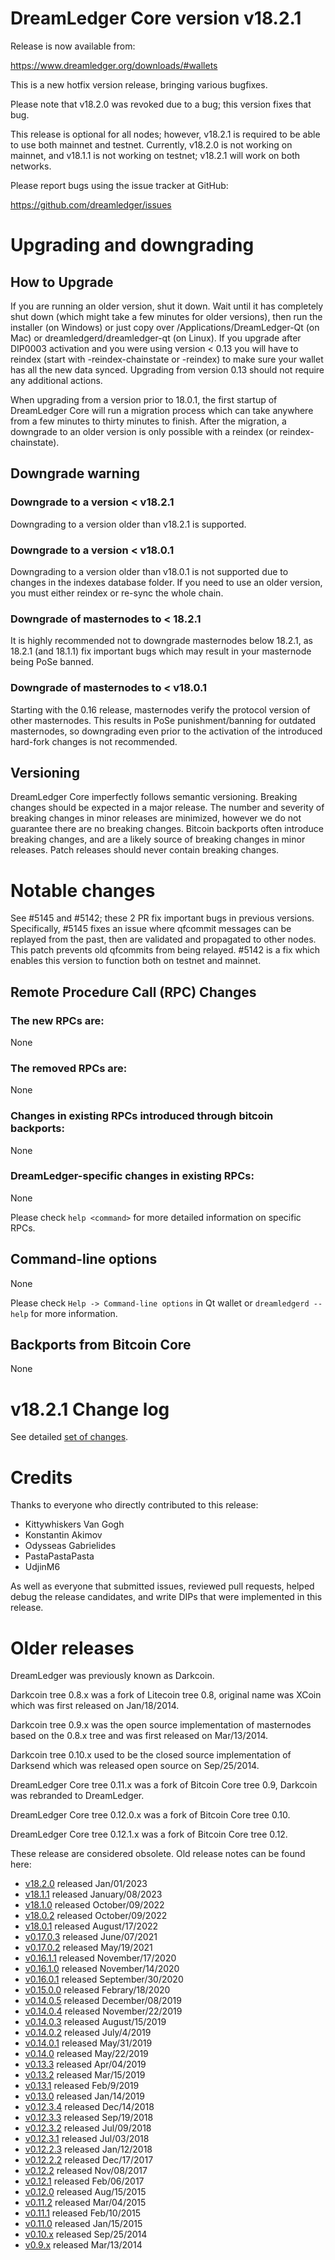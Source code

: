 DreamLedger Core version v18.2.1
=========================

Release is now available from:

  <https://www.dreamledger.org/downloads/#wallets>

This is a new hotfix version release, bringing various bugfixes.

Please note that v18.2.0 was revoked due to a bug; this version fixes that bug.

This release is optional for all nodes; however, v18.2.1 is required to be
able to use both mainnet and testnet. Currently, v18.2.0 is not working on mainnet,
and v18.1.1 is not working on testnet; v18.2.1 will work on both networks.

Please report bugs using the issue tracker at GitHub:

  <https://github.com/dreamledger/issues>


Upgrading and downgrading
=========================

How to Upgrade
--------------

If you are running an older version, shut it down. Wait until it has completely
shut down (which might take a few minutes for older versions), then run the
installer (on Windows) or just copy over /Applications/DreamLedger-Qt (on Mac) or
dreamledgerd/dreamledger-qt (on Linux). If you upgrade after DIP0003 activation and you were
using version < 0.13 you will have to reindex (start with -reindex-chainstate
or -reindex) to make sure your wallet has all the new data synced. Upgrading
from version 0.13 should not require any additional actions.

When upgrading from a version prior to 18.0.1, the
first startup of DreamLedger Core will run a migration process which can take anywhere
from a few minutes to thirty minutes to finish. After the migration, a
downgrade to an older version is only possible with a reindex
(or reindex-chainstate).

Downgrade warning
-----------------

### Downgrade to a version < v18.2.1

Downgrading to a version older than v18.2.1 is supported.

### Downgrade to a version < v18.0.1

Downgrading to a version older than v18.0.1 is not supported due to changes in
the indexes database folder. If you need to use an older version, you must
either reindex or re-sync the whole chain.

### Downgrade of masternodes to < 18.2.1

It is highly recommended not to downgrade masternodes below 18.2.1, as 18.2.1 (and 18.1.1)
fix important bugs which may result in your masternode being PoSe banned.

### Downgrade of masternodes to < v18.0.1

Starting with the 0.16 release, masternodes verify the protocol version of other
masternodes. This results in PoSe punishment/banning for outdated masternodes,
so downgrading even prior to the activation of the introduced hard-fork changes
is not recommended.

Versioning
----------

DreamLedger Core imperfectly follows semantic versioning. Breaking changes should be
expected in a major release. The number and severity of breaking changes in minor
releases are minimized, however we do not guarantee there are no breaking changes.
Bitcoin backports often introduce breaking changes, and are a likely source of
breaking changes in minor releases. Patch releases should never contain breaking changes.

Notable changes
===============
See #5145 and #5142; these 2 PR fix important bugs in previous versions. Specifically,
#5145 fixes an issue where qfcommit messages can be replayed from the past, then are
validated and propagated to other nodes. This patch prevents old qfcommits
from being relayed. #5142 is a fix which enables this version to function both on testnet
and mainnet.


Remote Procedure Call (RPC) Changes
-----------------------------------

### The new RPCs are:
None

### The removed RPCs are:
None

### Changes in existing RPCs introduced through bitcoin backports:
None

### DreamLedger-specific changes in existing RPCs:
None

Please check `help <command>` for more detailed information on specific RPCs.

Command-line options
--------------------
None

Please check `Help -> Command-line options` in Qt wallet or `dreamledgerd --help` for
more information.

Backports from Bitcoin Core
---------------------------
None

v18.2.1 Change log
==================

See detailed [set of changes](https://github.com/dreamledger/compare/v18.2.0...dreamledgerpay:v18.2.1).

Credits
=======

Thanks to everyone who directly contributed to this release:

- Kittywhiskers Van Gogh
- Konstantin Akimov
- Odysseas Gabrielides
- PastaPastaPasta
- UdjinM6

As well as everyone that submitted issues, reviewed pull requests, helped debug the release candidates, and write DIPs that were implemented in this release.

Older releases
==============

DreamLedger was previously known as Darkcoin.

Darkcoin tree 0.8.x was a fork of Litecoin tree 0.8, original name was XCoin
which was first released on Jan/18/2014.

Darkcoin tree 0.9.x was the open source implementation of masternodes based on
the 0.8.x tree and was first released on Mar/13/2014.

Darkcoin tree 0.10.x used to be the closed source implementation of Darksend
which was released open source on Sep/25/2014.

DreamLedger Core tree 0.11.x was a fork of Bitcoin Core tree 0.9,
Darkcoin was rebranded to DreamLedger.

DreamLedger Core tree 0.12.0.x was a fork of Bitcoin Core tree 0.10.

DreamLedger Core tree 0.12.1.x was a fork of Bitcoin Core tree 0.12.

These release are considered obsolete. Old release notes can be found here:

- [v18.2.0](https://github.com/dreamledger/blob/master/doc/release-notes/dreamledger/release-notes-18.2.0.md) released Jan/01/2023
- [v18.1.1](https://github.com/dreamledger/blob/master/doc/release-notes/dreamledger/release-notes-18.1.1.md) released January/08/2023
- [v18.1.0](https://github.com/dreamledger/blob/master/doc/release-notes/dreamledger/release-notes-18.1.0.md) released October/09/2022
- [v18.0.2](https://github.com/dreamledger/blob/master/doc/release-notes/dreamledger/release-notes-18.0.2.md) released October/09/2022
- [v18.0.1](https://github.com/dreamledger/blob/master/doc/release-notes/dreamledger/release-notes-18.0.1.md) released August/17/2022
- [v0.17.0.3](https://github.com/dreamledger/blob/master/doc/release-notes/dreamledger/release-notes-0.17.0.3.md) released June/07/2021
- [v0.17.0.2](https://github.com/dreamledger/blob/master/doc/release-notes/dreamledger/release-notes-0.17.0.2.md) released May/19/2021
- [v0.16.1.1](https://github.com/dreamledger/blob/master/doc/release-notes/dreamledger/release-notes-0.16.1.1.md) released November/17/2020
- [v0.16.1.0](https://github.com/dreamledger/blob/master/doc/release-notes/dreamledger/release-notes-0.16.1.0.md) released November/14/2020
- [v0.16.0.1](https://github.com/dreamledger/blob/master/doc/release-notes/dreamledger/release-notes-0.16.0.1.md) released September/30/2020
- [v0.15.0.0](https://github.com/dreamledger/blob/master/doc/release-notes/dreamledger/release-notes-0.15.0.0.md) released Febrary/18/2020
- [v0.14.0.5](https://github.com/dreamledger/blob/master/doc/release-notes/dreamledger/release-notes-0.14.0.5.md) released December/08/2019
- [v0.14.0.4](https://github.com/dreamledger/blob/master/doc/release-notes/dreamledger/release-notes-0.14.0.4.md) released November/22/2019
- [v0.14.0.3](https://github.com/dreamledger/blob/master/doc/release-notes/dreamledger/release-notes-0.14.0.3.md) released August/15/2019
- [v0.14.0.2](https://github.com/dreamledger/blob/master/doc/release-notes/dreamledger/release-notes-0.14.0.2.md) released July/4/2019
- [v0.14.0.1](https://github.com/dreamledger/blob/master/doc/release-notes/dreamledger/release-notes-0.14.0.1.md) released May/31/2019
- [v0.14.0](https://github.com/dreamledger/blob/master/doc/release-notes/dreamledger/release-notes-0.14.0.md) released May/22/2019
- [v0.13.3](https://github.com/dreamledger/blob/master/doc/release-notes/dreamledger/release-notes-0.13.3.md) released Apr/04/2019
- [v0.13.2](https://github.com/dreamledger/blob/master/doc/release-notes/dreamledger/release-notes-0.13.2.md) released Mar/15/2019
- [v0.13.1](https://github.com/dreamledger/blob/master/doc/release-notes/dreamledger/release-notes-0.13.1.md) released Feb/9/2019
- [v0.13.0](https://github.com/dreamledger/blob/master/doc/release-notes/dreamledger/release-notes-0.13.0.md) released Jan/14/2019
- [v0.12.3.4](https://github.com/dreamledger/blob/master/doc/release-notes/dreamledger/release-notes-0.12.3.4.md) released Dec/14/2018
- [v0.12.3.3](https://github.com/dreamledger/blob/master/doc/release-notes/dreamledger/release-notes-0.12.3.3.md) released Sep/19/2018
- [v0.12.3.2](https://github.com/dreamledger/blob/master/doc/release-notes/dreamledger/release-notes-0.12.3.2.md) released Jul/09/2018
- [v0.12.3.1](https://github.com/dreamledger/blob/master/doc/release-notes/dreamledger/release-notes-0.12.3.1.md) released Jul/03/2018
- [v0.12.2.3](https://github.com/dreamledger/blob/master/doc/release-notes/dreamledger/release-notes-0.12.2.3.md) released Jan/12/2018
- [v0.12.2.2](https://github.com/dreamledger/blob/master/doc/release-notes/dreamledger/release-notes-0.12.2.2.md) released Dec/17/2017
- [v0.12.2](https://github.com/dreamledger/blob/master/doc/release-notes/dreamledger/release-notes-0.12.2.md) released Nov/08/2017
- [v0.12.1](https://github.com/dreamledger/blob/master/doc/release-notes/dreamledger/release-notes-0.12.1.md) released Feb/06/2017
- [v0.12.0](https://github.com/dreamledger/blob/master/doc/release-notes/dreamledger/release-notes-0.12.0.md) released Aug/15/2015
- [v0.11.2](https://github.com/dreamledger/blob/master/doc/release-notes/dreamledger/release-notes-0.11.2.md) released Mar/04/2015
- [v0.11.1](https://github.com/dreamledger/blob/master/doc/release-notes/dreamledger/release-notes-0.11.1.md) released Feb/10/2015
- [v0.11.0](https://github.com/dreamledger/blob/master/doc/release-notes/dreamledger/release-notes-0.11.0.md) released Jan/15/2015
- [v0.10.x](https://github.com/dreamledger/blob/master/doc/release-notes/dreamledger/release-notes-0.10.0.md) released Sep/25/2014
- [v0.9.x](https://github.com/dreamledger/blob/master/doc/release-notes/dreamledger/release-notes-0.9.0.md) released Mar/13/2014
